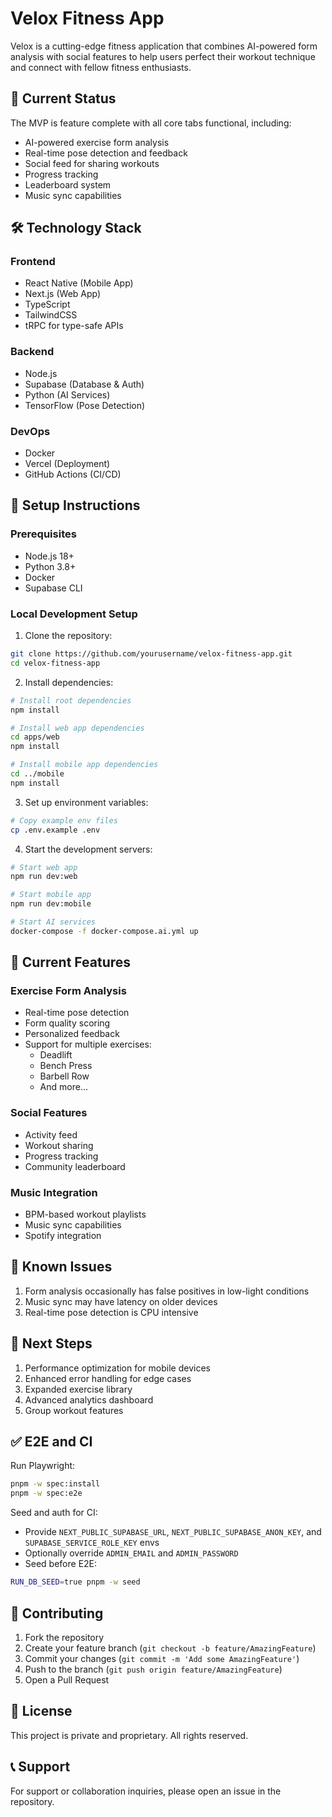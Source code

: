 # Velox Fitness App

Velox is a cutting-edge fitness application that combines AI-powered form analysis with social features to help users perfect their workout technique and connect with fellow fitness enthusiasts.

## 🚀 Current Status

The MVP is feature complete with all core tabs functional, including:
- AI-powered exercise form analysis
- Real-time pose detection and feedback
- Social feed for sharing workouts
- Progress tracking
- Leaderboard system
- Music sync capabilities

## 🛠️ Technology Stack

### Frontend
- React Native (Mobile App)
- Next.js (Web App)
- TypeScript
- TailwindCSS
- tRPC for type-safe APIs

### Backend
- Node.js
- Supabase (Database & Auth)
- Python (AI Services)
- TensorFlow (Pose Detection)

### DevOps
- Docker
- Vercel (Deployment)
- GitHub Actions (CI/CD)

## 🔧 Setup Instructions

### Prerequisites
- Node.js 18+
- Python 3.8+
- Docker
- Supabase CLI

### Local Development Setup

1. Clone the repository:
```bash
git clone https://github.com/yourusername/velox-fitness-app.git
cd velox-fitness-app
```

2. Install dependencies:
```bash
# Install root dependencies
npm install

# Install web app dependencies
cd apps/web
npm install

# Install mobile app dependencies
cd ../mobile
npm install
```

3. Set up environment variables:
```bash
# Copy example env files
cp .env.example .env
```

4. Start the development servers:

```bash
# Start web app
npm run dev:web

# Start mobile app
npm run dev:mobile

# Start AI services
docker-compose -f docker-compose.ai.yml up
```

## 🎯 Current Features

### Exercise Form Analysis
- Real-time pose detection
- Form quality scoring
- Personalized feedback
- Support for multiple exercises:
  - Deadlift
  - Bench Press
  - Barbell Row
  - And more...

### Social Features
- Activity feed
- Workout sharing
- Progress tracking
- Community leaderboard

### Music Integration
- BPM-based workout playlists
- Music sync capabilities
- Spotify integration

## 🐛 Known Issues

1. Form analysis occasionally has false positives in low-light conditions
2. Music sync may have latency on older devices
3. Real-time pose detection is CPU intensive

## 📝 Next Steps

1. Performance optimization for mobile devices
2. Enhanced error handling for edge cases
3. Expanded exercise library
4. Advanced analytics dashboard
5. Group workout features

## ✅ E2E and CI

Run Playwright:

```bash
pnpm -w spec:install
pnpm -w spec:e2e
```

Seed and auth for CI:

- Provide `NEXT_PUBLIC_SUPABASE_URL`, `NEXT_PUBLIC_SUPABASE_ANON_KEY`, and `SUPABASE_SERVICE_ROLE_KEY` envs
- Optionally override `ADMIN_EMAIL` and `ADMIN_PASSWORD`
- Seed before E2E:

```bash
RUN_DB_SEED=true pnpm -w seed
```

## 🤝 Contributing

1. Fork the repository
2. Create your feature branch (`git checkout -b feature/AmazingFeature`)
3. Commit your changes (`git commit -m 'Add some AmazingFeature'`)
4. Push to the branch (`git push origin feature/AmazingFeature`)
5. Open a Pull Request

## 📄 License

This project is private and proprietary. All rights reserved.

## 📞 Support

For support or collaboration inquiries, please open an issue in the repository. 